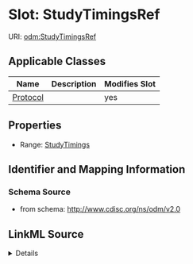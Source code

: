 # Slot: StudyTimingsRef

URI: [odm:StudyTimingsRef](http://www.cdisc.org/ns/odm/v2.0/StudyTimingsRef)



<!-- no inheritance hierarchy -->




## Applicable Classes

| Name | Description | Modifies Slot |
| --- | --- | --- |
[Protocol](Protocol.md) |  |  yes  |







## Properties

* Range: [StudyTimings](StudyTimings.md)





## Identifier and Mapping Information







### Schema Source


* from schema: http://www.cdisc.org/ns/odm/v2.0




## LinkML Source

<details>
```yaml
name: StudyTimingsRef
from_schema: http://www.cdisc.org/ns/odm/v2.0
rank: 1000
alias: StudyTimingsRef
domain_of:
- Protocol
range: StudyTimings

```
</details>
